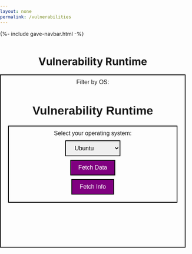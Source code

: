 ```yaml
---
layout: none
permalink: /vulnerabilities
---
```


{%- include gave-navbar.html -%}

<html>

<head>
    <style>
        body, html {
            margin: 0;
            padding: 0;
        }
        h1 {
            margin-top: 50px;
            text-align: center;
        }
        #result {
            padding: 50px;
            max-width: 600px;
        }
        table {
        margin: 0;
        padding: 0;
        width: 100%;
        }
        #fetchButton, #osFilter, #osDropdown {
            display: block;
            margin: 10px auto;
            padding: 10px 20px;
            font-size: 16px;
            border: 2px solid black;
            cursor: pointer;
            font-family: "Poppins", sans-serif;
        }
        #fetchButton {
            background-color: purple;
            color: white;
        }
        #osFilter {
            text-align: center;
        }
        #osDropdown {
            width: 150px;
        }
    </style>
</head>

<!-- <h1>Vulnerability Runtime</h1>
<button id="fetchButton">Fetch Data</button>
<div id="result"></div> -->

<body>
    <h1>Vulnerability Runtime</h1>
    <div id="osFilter">
        <label for="osDropdown">Filter by OS:</label>
<body>
    <h1>Vulnerability Runtime</h1>
    <div id="osFilter">
        <label for="osDropdown">Select your operating system:</label>
        <select id="osDropdown">
            <option value="ubu20">Ubuntu</option>
            <option value="microsoft10">Microsoft Windows</option>
            <option value="googlechromebrowser">Google Chrome Browser</option>
            <option value="AppleMacOS13">Apple MacOS</option>
        </select>
        <button id="fetchButton">Fetch Data</button>
        <button id="fetchButton">Fetch Info</button>
    </div>
    <div id="result"></div>
</body>

</html>

<script>
    document.getElementById('fetchButton').addEventListener('click', fetchData);
    function fetchData() {
        const baseURL = "https://gave.stu.nighthawkcodingsociety.com/api/vulnerability/software";
        const osDropdown = document.getElementById('osDropdown');
        const category = osDropdown.options[osDropdown.selectedIndex].value;
        console.log(category)
        const url = `${baseURL}/${category}`;
        console.log(url);

        // Fetch data from API 
        fetch(url, {
            method: 'GET',
            headers: {
                'Content-Type': 'application/json',
            },
        })
            .then(response => {
                // Check if the response from the server is successful
                if (!response.ok) {
                    throw new Error('Network response was not ok');
                }
                // Parse the response as JSON
                return response.json();
            })
            .then(data => {
                // Create an HTML table header
                let table = "<table border='1' cellspacing='3'><tr><th>ID</th><th>Title</th><th>Severity</th><th>Description</th><th>Fix Text</th><th>Check Text</th></tr>";

                // Insert data from the API into the table rows
                data.forEach(item => {
                    table += `<tr>
                        <td>${item.id}</td>
                        <td>${item.title}</td>
                        <td>${item.severity}</td>
                        <td>${item.description}</td>
                        <td>${item.fixtext}</td>
                        <td>${item.checktext}</td>
                    </tr>`;
                });

                // Close the HTML table
                table += "</table>";

                // Display the generated table in the 'result' element
                document.getElementById('result').innerHTML = table;
            })

            // Log and display an error message if there is a problem with the fetch operation
            .catch(error => {
                console.error('There has been a problem with your fetch operation:', error);
                document.getElementById('result').textContent = 'Error: ' + error.message;
            });
    }
</script>








